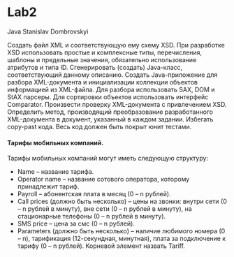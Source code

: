 # Lab2
Java
Stanislav Dombrovskyi 

Создать файл XML и соответствующую ему схему XSD.
При разработке XSD использовать простые и комплексные типы, перечисления,
шаблоны и предельные значения, обязательно использование атрибутов и типа ID.
Сгенерировать (создать) Java-класс, соответствующий данному описанию.
Создать Java-приложение для разбора XML-документа и инициализации коллекции
объектов информацией из XML-файла. Для разбора использовать SAX, DOM и
StAX парсеры. Для сортировки объектов использовать интерфейс Comparator.
Произвести проверку XML-документа с привлечением XSD.
Определить метод, производящий преобразование разработанного XML-документа
в документ, указанный в каждом задании.
Избегать copy-past кода.
Весь код должен быть покрыт юнит тестами.

#### Тарифы мобильных компаний.

Тарифы мобильных компаний могут иметь следующую структуру:
- Name – название тарифа.
- Operator name – название сотового оператора, которому принадлежит тариф.
- Payroll – абонентская плата в месяц (0 – n рублей).
- Сall prices (должно быть несколько) – цены на звонки: внутри сети (0 – n рублей в минуту), вне сети (0 – n рублей в минуту), на стационарные телефоны (0 – n рублей в минуту).
- SMS price – цена за смс (0 – n рублей).
- Parameters (должно быть несколько) – наличие любимого номера (0 – n), тарификация (12-секундная, минутная), плата за подключение к тарифу (0 – n рублей).
Корневой элемент назвать Tariff.